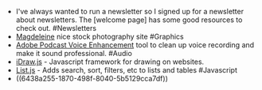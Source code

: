 - I've always wanted to run a newsletter so I signed up for a newsletter about newsletters. The [welcome page] has some good resources to check out. #Newsletters
- [Magdeleine](https://magdeleine.co/) nice stock photography site #Graphics
- [Adobe Podcast Voice Enhancement](https://podcast.adobe.com/enhance) tool to clean up voice recording and make it sound professional. #Audio
- [iDraw.js](https://idraw.js.org/) - Javascript framework for drawing on websites.
- [List.js](https://listjs.com/) - Adds search, sort, filters, etc to lists and tables #Javascript
- ((6438a255-1870-498f-8040-5b5129cca7df))